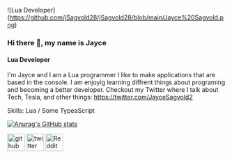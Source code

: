 ![Lua Developer] (https://github.com/jSagvold28/jSagvold28/blob/main/Jayce%20Sagvold.png)
### Hi there 👋, my name is Jayce
#### Lua Developer

I'm Jayce and I am a Lua programmer I like to make applications that are based in the console. I am enjoyig learning diffrent things about programing and becoming a better developer. Checkout my Twitter where I talk about Tech, Tesla, and other things: https://twitter.com/JayceSagvold2

Skills: Lua / Some TypeaScript

[![Anurag's GitHub stats](https://github-readme-stats.vercel.app/api?username=jSagvold28)](https://github.com/anuraghazra/github-readme-stats)


[<img src='https://cdn.jsdelivr.net/npm/simple-icons@3.0.1/icons/github.svg' alt='github' height='40'>](https://github.com/jSagvold28)  [<img src='https://cdn.jsdelivr.net/npm/simple-icons@3.0.1/icons/twitter.svg' alt='twitter' height='40'>](https://twitter.com/jaycesagvold2)  [<img src='https://cdn.jsdelivr.net/npm/simple-icons@3.0.1/icons/reddit.svg' alt='Reddit' height='40'>](https://www.reddit.com/user/TECH102020)  

